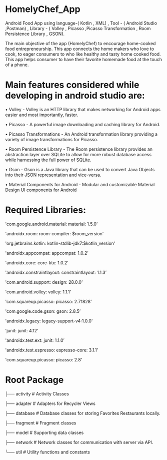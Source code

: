 # HomelyChef_App

Android Food App using language-( Kotlin , XML) , Tool - ( Android Studio ,Postman) , Library - ( Volley , Picasso ,Picasso Transformation , Room Persistence Library , GSON).

The main objective of the app (HomelyChef) to encourage home-cooked food entrepreneurship. This app connects the home makers who love to cook, to eager consumers to who like healthy and tasty home cooked food. This app helps consumer to have their favorite homemade food at the touch of a phone. 


# Main features considered while developing in android studio are:

•	Volley - Volley is an HTTP library that makes networking for Android apps easier and most importantly, faster.

•	Picasso - A powerful image downloading and caching library for Android.

•	Picasso Transformations - An Android transformation library providing a variety of image transformations for Picasso.

•	Room Persistence Library - The Room persistence library provides an abstraction layer over SQLite to allow for more robust database access while harnessing the full power of SQLite.

•	Gson - Gson is a Java library that can be used to convert Java Objects into their JSON representation and vice-versa.

•	Material Components for Android - Modular and customizable Material Design UI components for Android


# Required Libraries:     

'com.google.android.material: material: 1.5.0’

'androidx.room: room-compiler: $room_version'

'org.jetbrains.kotlin: kotlin-stdlib-jdk7:$kotlin_version'

'androidx.appcompat: appcompat: 1.0.2’

'androidx.core: core-ktx: 1.0.2’

'androidx.constraintlayout: constraintlayout: 1.1.3’

'com.android.support: design: 28.0.0’

'com.android.volley: volley: 1.1.1’

'com.squareup.picasso: picasso: 2.71828’

'com.google.code.gson: gson: 2.8.5’

'androidx.legacy: legacy-support-v4:1.0.0'

'junit: junit: 4.12’

'androidx.test.ext: junit: 1.1.0’

'androidx.test.espresso: espresso-core: 3.1.1’

'com.squareup.picasso: picasso: 2.8’


# Root Package

├── activity           # Activity Classes

├── adapter           # Adapters for Recycler Views

├── database         # Database classes for storing Favorites Restaurants locally.

├── fragment         # Fragment classes

├── model             # Supporting data classes

├── network          # Network classes for communication with server via API.

└── util                  # Utility functions and constants



